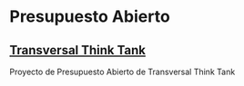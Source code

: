 # Presupuesto Abierto
## [Transversal Think Tank](http://transversalthinktank.org/)

Proyecto de Presupuesto Abierto de Transversal Think Tank
